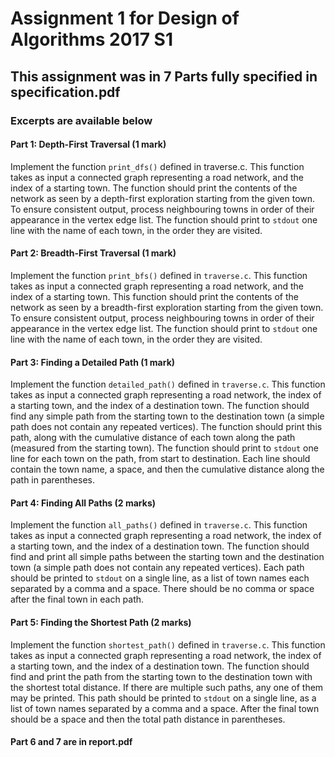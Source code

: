 # Assignment 1 for Design of Algorithms 2017 S1

## This assignment was in 7 Parts fully specified in specification.pdf

### Excerpts are available below

#### Part 1: Depth-First Traversal (1 mark)

Implement the function `print_dfs()` defined in traverse.c. This function takes as input a connected graph representing a road network, and the index of a starting town. The function should print the contents of the network as seen by a depth-first exploration starting from the given town. To ensure consistent output, process neighbouring towns in order of their appearance in the vertex edge list. The function should print to `stdout` one line with the name of each town, in the order they are visited.

#### Part 2: Breadth-First Traversal (1 mark)

Implement the function `print_bfs()` defined in `traverse.c`. This function takes as input a connected graph representing a road network, and the index of a starting town. This function should print the contents of the network as seen by a breadth-first exploration starting from the given town. To ensure consistent output, process neighbouring towns in order of their appearance in the vertex edge list. The function should print to `stdout` one line with the name of each town, in the order they are visited.

#### Part 3: Finding a Detailed Path (1 mark)

Implement the function `detailed_path()` defined in `traverse.c`. This function takes as input a connected graph representing a road network, the index of a starting town, and the index of a destination town. The function should find any simple path from the starting town to the destination town (a simple path does not contain any repeated vertices). The function should print this path, along with the cumulative distance of each town along the path (measured from the starting town). The function should print to `stdout` one line for each town on the path, from start to destination. Each line should contain the town name, a space, and then the cumulative distance along the path in parentheses.

#### Part 4: Finding All Paths (2 marks)

Implement the function `all_paths()` defined in `traverse.c`. This function takes as input a connected graph representing a road network, the index of a starting town, and the index of a destination town. The function should find and print all simple paths between the starting town and the destination town (a simple path does not contain any repeated vertices). Each path should be printed to `stdout` on a single line, as a list of town names each separated by a comma and a space. There should be no comma or space after the final town in each path.

#### Part 5: Finding the Shortest Path (2 marks)

Implement the function `shortest_path()` defined in `traverse.c`. This function takes as input a connected graph representing a road network, the index of a starting town, and the index of a destination town. The function should find and print the path from the starting town to the destination town with the shortest total distance. If there are multiple such paths, any one of them may be printed. This path should be printed to `stdout` on a single line, as a list of town names separated by a comma and a space. After the final town should be a space and then the total path distance in parentheses.

#### Part 6 and 7 are in report.pdf